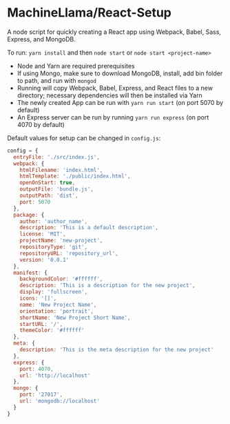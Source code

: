 # MachineLlama/React-Setup

A node script for quickly creating a React app using Webpack, Babel, Sass, Express, and MongoDB.

To run: `yarn install` and then `node start` or `node start <project-name>`
- Node and Yarn are required prerequisites
- If using Mongo, make sure to download MongoDB, install, add bin folder to path, and run with `mongod`
- Running will copy Webpack, Babel, Express, and React files to a new directory; necessary dependencies will then be installed via Yarn
- The newly created App can be run with `yarn run start` (on port 5070 by default)
- An Express server can be run by running `yarn run express` (on port 4070 by default)

Default values for setup can be changed in `config.js`:
```js
config = {
  entryFile: './src/index.js',
  webpack: {
    htmlFilename: 'index.html',
    htmlTemplate: './public/index.html',
    openOnStart: true,
    outputFile: 'bundle.js',
    outputPath: 'dist',
    port: 5070
  },
  package: {
    author: 'author_name',
    description: 'This is a default description',
    license: 'MIT',
    projectName: 'new-project',
    repositoryType: 'git',
    repositoryURL: 'repository_url',
    version: '0.0.1'
  },
  manifest: {
    backgroundColor: '#ffffff',
    description: 'This is a description for the new project',
    display: 'fullscreen',
    icons: '[]',
    name: 'New Project Name',
    orientation: 'portrait',
    shortName: 'New Project Short Name',
    startURL: '/',
    themeColor: '#ffffff'
  },
  meta: {
    description: 'This is the meta description for the new project'
  },
  express: {
    port: 4070,
    url: 'http://localhost'
  },
  mongo: {
    port: '27017',
    url: 'mongodb://localhost'
  }
}
```